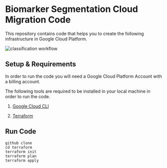 # Biomarker Segmentation Cloud Migration Code #

This repository contains code that helps you to create the following infrastructure in Google Cloud Platform.

![classification workflow](https://user-images.githubusercontent.com/85404022/205371247-a677c4c3-1596-4b09-aebd-aa176703d24c.png) 

## Setup & Requirements ##

In order to run the code you will need a Google Cloud Platform Account with a billing account.

The following tools are required to be installed in your local machine in order to run the code.

1. <a href = "https://cloud.google.com/sdk/docs/install">Google Cloud CLI </a>

2. <a href = "https://developer.hashicorp.com/terraform/tutorials/aws-get-started/install-cli"> Terraform </a>

## Run Code ##

```
github clone 
cd terraform
terraform init
terraform plan
terraform apply
```
